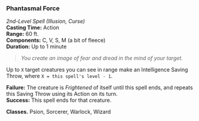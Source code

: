 ### Phantasmal Force  
*2nd-Level Spell (Illusion, Curse)*  
**Casting Time:** Action  
**Range:** 60 ft.  
**Components:** C, V, S, M (a bit of fleece)  
**Duration:** Up to 1 minute  

> *You create an image of fear and dread in the mind of your target.*

Up to `X` target creatures you can see in range make an Intelligence Saving Throw, where `X = this spell's level - 1`.

**Failure:** The creature is *Frightened* of itself until this spell ends, and repeats this Saving Throw using its Action on its turn.  
**Success:** This spell ends for that creature.

**Classes.** Psion, Sorcerer, Warlock, Wizard